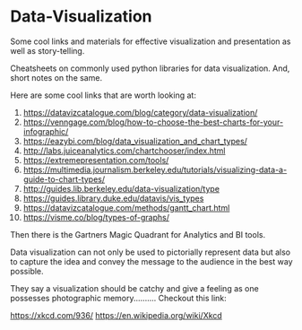 # Data-Visualization
Some cool links and materials for effective visualization and presentation as well as story-telling.

Cheatsheets on commonly used python libraries for data visualization.
And, short notes on the same.

Here are some cool links that are worth looking at:

1.  https://datavizcatalogue.com/blog/category/data-visualization/
2.  https://venngage.com/blog/how-to-choose-the-best-charts-for-your-infographic/
3.  https://eazybi.com/blog/data_visualization_and_chart_types/
4.  http://labs.juiceanalytics.com/chartchooser/index.html
5.  https://extremepresentation.com/tools/
6.  https://multimedia.journalism.berkeley.edu/tutorials/visualizing-data-a-guide-to-chart-types/
7.  http://guides.lib.berkeley.edu/data-visualization/type
8.  https://guides.library.duke.edu/datavis/vis_types
9.  https://datavizcatalogue.com/methods/gantt_chart.html
10. https://visme.co/blog/types-of-graphs/




Then there is the Gartners Magic Quadrant for Analytics and BI tools.

Data visualization can not only be used to pictorially represent data but also to capture the idea and convey the message 
to the audience in the best way possible. 

They say a visualization should be catchy and give a feeling as one possesses photographic memory..........
Checkout this link:

https://xkcd.com/936/
https://en.wikipedia.org/wiki/Xkcd


